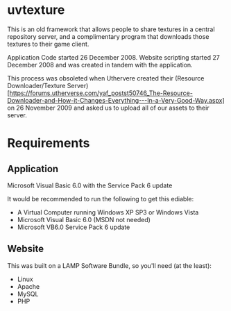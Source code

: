 # uvtexture

This is an old framework that allows people to share textures in a central repository server, and a complimentary program that downloads those textures to their game client.

Application Code started 26 December 2008. Website scripting started 27 December 2008 and was created in tandem with the application.

This process was obsoleted when Uthervere created their (Resource Downloader/Texture Server)[https://forums.utherverse.com/yaf_postst50746_The-Resource-Downloader-and-How-it-Changes-Everything---In-a-Very-Good-Way.aspx] on 26 November 2009 and asked us to upload all of our assets to their server.

# Requirements

## Application

Microsoft Visual Basic 6.0 with the Service Pack 6 update

It would be recommended to run the following to get this ediable:
- A Virtual Computer running Windows XP SP3 or Windows Vista
- Microsoft Visual Basic 6.0 (MSDN not needed)
- Microsoft VB6.0 Service Pack 6 update

## Website

This was built on a LAMP Software Bundle, so you'll need (at the least):
- Linux
- Apache
- MySQL
- PHP
